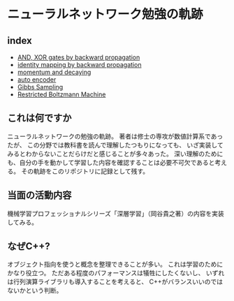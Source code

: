 # ニューラルネットワーク勉強の軌跡

## index

- [AND, XOR gates by backward propagation](https://github.com/sergeant-wizard/neural_network/tree/master/back_propagation_20150630)
- [identity mapping by backward propagation](https://github.com/sergeant-wizard/neural_network/tree/master/back_propagation_20150701)
- [momentum and decaying](https://github.com/sergeant-wizard/neural_network/tree/master/back_propagation_20150702)
- [auto encoder](https://github.com/sergeant-wizard/neural_network/tree/master/auto_encoder_20150708)
- [Gibbs Sampling](https://github.com/sergeant-wizard/neural_network/tree/master/gibbs_sampling)
- [Restricted Boltzmann Machine](https://github.com/sergeant-wizard/neural_network/tree/master/rbm)

## これは何ですか
ニューラルネットワークの勉強の軌跡。
著者は修士の専攻が数値計算系であったが、
この分野では教科書を読んで理解したつもりになっても、
いざ実装してみるとわからないことだらけだと感じることが多々あった。
深い理解のためにも、自分の手を動かして学習した内容を確認することは必要不可欠であると考える。
その軌跡をこのリポジトリに記録として残す。

## 当面の活動内容
機械学習プロフェッショナルシリーズ「深層学習」（岡谷貴之著）の内容を実装してみる。

## なぜC++?
オブジェクト指向を使うと概念を整理できることが多い。
これは学習のためにかなり役立つ。
ただある程度のパフォーマンスは犠牲にしたくないし、
いずれは行列演算ライブラリも導入することを考えると、
C++がバランスいいのではないかという判断。

